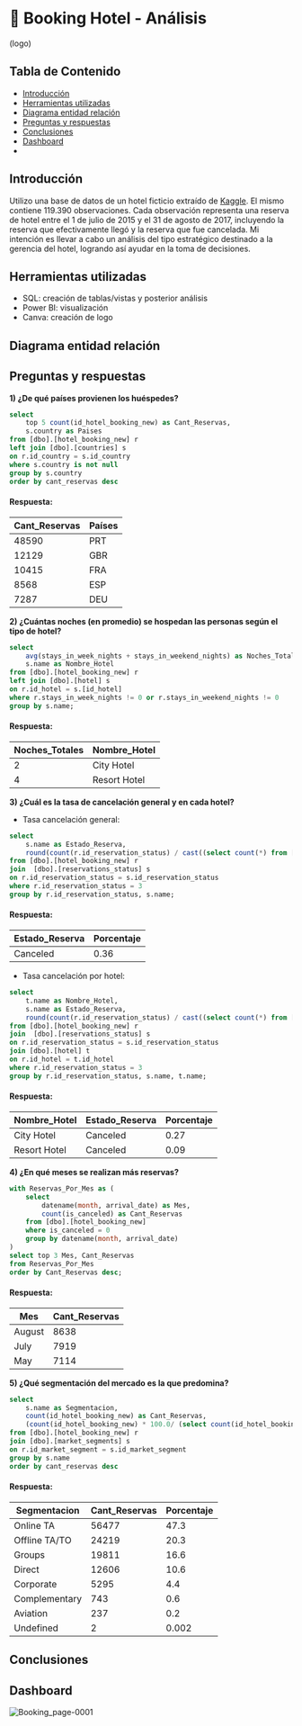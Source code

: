 # 🏨 Booking Hotel - Análisis
(logo)

## Tabla de Contenido
- [Introducción](#introducción)
- [Herramientas utilizadas](#herramientas-utilizadas)
- [Diagrama entidad relación](#diagrama-entidad-relación)
- [Preguntas y respuestas](#preguntas-y-respuestas)
- [Conclusiones](#conclusiones)
- [Dashboard](#dashboard)
- 
## Introducción
Utilizo una base de datos de un hotel ficticio extraído de [Kaggle](https://www.kaggle.com/datasets/mojtaba142/hotel-booking). 
El mismo contiene 119.390 observaciones. Cada observación representa una reserva de hotel entre el 1 de julio de 2015 y el 31 de agosto de 2017, incluyendo la reserva que efectivamente llegó y la reserva que fue cancelada.
Mi intención es llevar a cabo un análisis del tipo estratégico destinado a la gerencia del hotel, logrando así ayudar en la toma de decisiones.

## Herramientas utilizadas
- SQL: creación de tablas/vistas y posterior análisis
- Power BI: visualización
- Canva: creación de logo

## Diagrama entidad relación

## Preguntas y respuestas
**1) ¿De qué países provienen los huéspedes?**

````sql
select 
	top 5 count(id_hotel_booking_new) as Cant_Reservas, 
	s.country as Paises
from [dbo].[hotel_booking_new] r
left join [dbo].[countries] s
on r.id_country = s.id_country
where s.country is not null
group by s.country
order by cant_reservas desc
````
#### Respuesta:
| Cant_Reservas | Países |
| ------------- | ------ |
| 48590         | PRT    |
| 12129         | GBR    |
| 10415         | FRA    |
| 8568          | ESP    |
| 7287          | DEU    |

**2) ¿Cuántas noches (en promedio) se hospedan las personas según el tipo de hotel?**

````sql
select 
	avg(stays_in_week_nights + stays_in_weekend_nights) as Noches_Totales, 
	s.name as Nombre_Hotel
from [dbo].[hotel_booking_new] r
left join [dbo].[hotel] s
on r.id_hotel = s.[id_hotel]
where r.stays_in_week_nights != 0 or r.stays_in_weekend_nights != 0
group by s.name;
````
#### Respuesta:
| Noches_Totales | Nombre_Hotel   |
| -------------- | -------------- |
| 2              | City Hotel     |
| 4              | Resort Hotel   |

**3) ¿Cuál es la tasa de cancelación general y en cada hotel?**
- Tasa cancelación general:
````sql
select 
	s.name as Estado_Reserva, 
	round(count(r.id_reservation_status) / cast((select count(*) from [dbo].[hotel_booking_new]) as decimal(8,2)), 2) as Porcentaje
from [dbo].[hotel_booking_new] r
join  [dbo].[reservations_status] s
on r.id_reservation_status = s.id_reservation_status
where r.id_reservation_status = 3
group by r.id_reservation_status, s.name;
````
#### Respuesta:
| Estado_Reserva | Porcentaje |
| -------------- | ---------- |
| Canceled       | 0.36       |

- Tasa cancelación por hotel:
````sql
select 
	t.name as Nombre_Hotel, 
	s.name as Estado_Reserva, 
	round(count(r.id_reservation_status) / cast((select count(*) from [dbo].[hotel_booking_new]) as decimal(8,2)), 2) as Porcentaje
from [dbo].[hotel_booking_new] r
join  [dbo].[reservations_status] s
on r.id_reservation_status = s.id_reservation_status
join [dbo].[hotel] t
on r.id_hotel = t.id_hotel
where r.id_reservation_status = 3
group by r.id_reservation_status, s.name, t.name;
````
#### Respuesta:
| Nombre_Hotel   | Estado_Reserva | Porcentaje |
| -------------- | -------------- | ---------- |
| City Hotel     | Canceled       | 0.27       |
| Resort Hotel   | Canceled       | 0.09       |

**4) ¿En qué meses se realizan más reservas?**
````sql
with Reservas_Por_Mes as (
    select
        datename(month, arrival_date) as Mes,
        count(is_canceled) as Cant_Reservas
    from [dbo].[hotel_booking_new]
    where is_canceled = 0
    group by datename(month, arrival_date)
)
select top 3 Mes, Cant_Reservas
from Reservas_Por_Mes
order by Cant_Reservas desc;
````
#### Respuesta:
| Mes    | Cant_Reservas | 
| ------ | ------------- |
| August | 8638          |
| July   | 7919          | 
| May    | 7114          |

**5) ¿Qué segmentación del mercado es la que predomina?**
````sql
select 
	s.name as Segmentacion, 
	count(id_hotel_booking_new) as Cant_Reservas, 
	(count(id_hotel_booking_new) * 100.0/ (select count(id_hotel_booking_new) from [dbo].[hotel_booking_new])) as Porcentaje
from [dbo].[hotel_booking_new] r
join [dbo].[market_segments] s
on r.id_market_segment = s.id_market_segment
group by s.name
order by cant_reservas desc
````
#### Respuesta:
| Segmentacion  | Cant_Reservas | Porcentaje |
| ------------- | ------------- |----------- |
| Online TA     | 56477         | 47.3       |
| Offline TA/TO | 24219         | 20.3       |
| Groups        | 19811         | 16.6       |
| Direct        | 12606         | 10.6       |
| Corporate     | 5295          | 4.4        |
| Complementary | 743           | 0.6        |
| Aviation      | 237           | 0.2        |
| Undefined     | 2             | 0.002      |

## Conclusiones


## Dashboard
![Booking_page-0001](https://github.com/marina-95/Booking-Hotel-Analisis/assets/144913530/d119edb3-1862-4240-9f68-af19ae7252ee)

